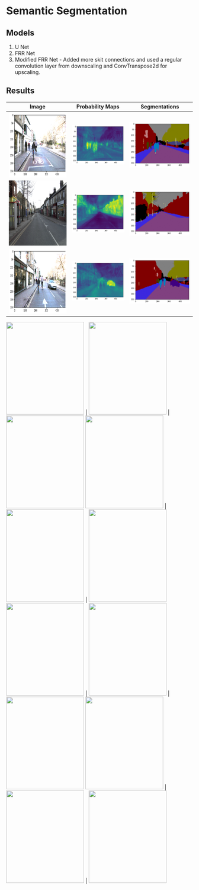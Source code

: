 # Semantic Segmentation

## Models
1. U Net
2. FRR Net
3. Modified FRR Net - Added more skit connections and used a regular convolution layer from downscaling and ConvTranspose2d for upscaling.

## Results  

Image                                                    |  Probability Maps                      | Segmentations 
:-------------------------------------------------------:|:--------------------------------------:|:-------------------------:
<img src=Results/example1.png width="480" height="176"/> |  <img src=Results/example1_heat.png /> |  <img src=Results/example1_masks.png />
<img src=Results/example3.png width="480" height="176"/> |  <img src=Results/example3_heat.png /> |  <img src=Results/example3_masks.png />
<img src=Results/example4.png width="480" height="176"/> |  <img src=Results/example4_heat.png /> |  <img src=Results/example4_masks.png />

<img src=content_images/content_image5.jpg width="210" height="250"/> |  <img src=style_images/style5.jpg width="210" height="250"/> |  <img src=Result/target5.jpg width="210" height="250"/>
<img src=content_images/content_image3.jpg width="210" height="250"/> |  <img src=style_images/style3.jpg width="210" height="250"/> |  <img src=Result/target3.jpeg width="210" height="250"/>
<img src=content_images/content_image4.jpg width="210" height="250"/> |  <img src=style_images/style4.jpg width="210" height="250"/> |  <img src=Result/target4.jpg width="210" height="250"/>
<img src=content_images/content_image.jpg width="210" height="250"/>  |  <img src=style_images/style.jpg width="210" height="250"/>  |  <img src=Result/target.jpg width="210" height="250"/>
